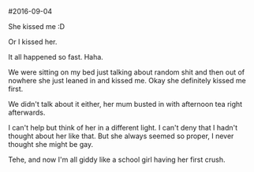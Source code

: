 #2016-09-04

She kissed me :D

Or I kissed her.

It all happened so fast. Haha.

We were sitting on my bed just talking about random shit and then out of nowhere she just leaned in and kissed me. Okay she definitely kissed me first.

We didn't talk about it either, her mum busted in with afternoon tea right afterwards.

I can't help but think of her in a different light. I can't deny that I hadn't thought about her like that. But she always seemed so proper, I never thought she might be gay.

Tehe, and now I'm all giddy like a school girl having her first crush.
